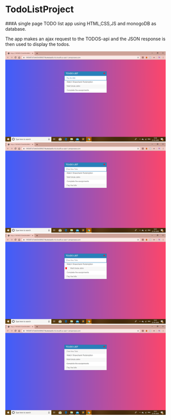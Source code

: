 # TodoListProject
###A single page TODO list app using HTML,CSS,JS and monogoDB as database.
>
The app makes an ajax request to the TODOS-api and the JSON response is then used to display the todos.
>
![app](screenshots/198.png) 
![app](screenshots/199.png) 
![app](screenshots/200.png) 
![app](screenshots/201.png) 

